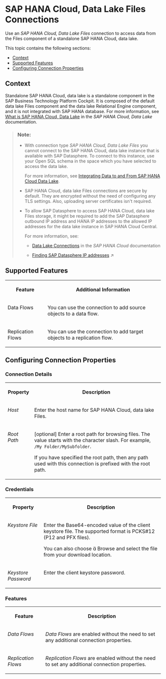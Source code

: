 <!-- loio356e41e880e54255891b702d2afefeb3 -->

<link rel="stylesheet" type="text/css" href="../css/sap-icons.css"/>

# SAP HANA Cloud, Data Lake Files Connections

Use an *SAP HANA Cloud, Data Lake Files* connection to access data from the Files component of a standalone SAP HANA Cloud, data lake.



This topic contains the following sections:

-   [Context](sap-hana-cloud-data-lake-files-connections-356e41e.md#loio356e41e880e54255891b702d2afefeb3__context)
-   [Supported Features](sap-hana-cloud-data-lake-files-connections-356e41e.md#loio356e41e880e54255891b702d2afefeb3__HDLDB_usage)
-   [Configuring Connection Properties](sap-hana-cloud-data-lake-files-connections-356e41e.md#loio356e41e880e54255891b702d2afefeb3__connection_properties)



<a name="loio356e41e880e54255891b702d2afefeb3__context"/>

## Context

Standalone SAP HANA Cloud, data lake is a standalone component in the SAP Business Technology Platform Cockpit. It is composed of the default data lake Files component and the data lake Relational Engine component, and it is not integrated with SAP HANA database. For more information, see [What is SAP HANA Cloud, Data Lake](https://help.sap.com/docs/SAP_HANA_DATA_LAKE/a896c6a184f21015b5bcf4c7a967df07/228c19ac890046ecbe8e38a540c0cb6b.html) in the *SAP HANA Cloud, Data Lake* documentation.

> ### Note:  
> -   With connection type *SAP HANA Cloud, Data Lake Files* you cannot connect to the SAP HANA Cloud, data lake instance that is available with SAP Datasphere. To connect to this instance, use your Open SQL schema in the space which you have selected to access the data lake.
> 
>     For more information, see [Integrating Data to and From SAP HANA Cloud Data Lake](../Integrating-Data-to-and-From-HANA-Cloud/integrating-data-to-and-from-sap-hana-cloud-data-lake-e84545b.md).
> 
> -   SAP HANA Cloud, data lake Files connections are secure by default. They are encrypted without the need of configuring any TLS settings. Also, uploading server certificates isn't required.
> 
> -   To allow SAP Datasphere to access SAP HANA Cloud, data lake Files storage, it might be required to add the SAP Datasphere outbound IP address and HANA IP addresses to the allowed IP addresses for the data lake instance in SAP HANA Cloud Central.
> 
>     For more information, see:
> 
>     -   [Data Lake Connections](https://help.sap.com/docs/HANA_CLOUD/9ae9104a46f74a6583ce5182e7fb20cb/7e8ca90a9b4940d2930c36e92fbf6ba7.html) in the *SAP HANA Cloud* documentation
> 
>     -   [Finding SAP Datasphere IP addresses](https://help.sap.com/viewer/935116dd7c324355803d4b85809cec97/DEV_CURRENT/en-US/0934f7ed9a534e638299f53ab60866ae.html "Find externally facing IP addresses that for particular remote applications must be added to allowlists before you can to use connections to these remote applications.") :arrow_upper_right:



<a name="loio356e41e880e54255891b702d2afefeb3__HDLDB_usage"/>

## Supported Features


<table>
<tr>
<th valign="top">

Feature

</th>
<th valign="top">

Additional Information

</th>
</tr>
<tr>
<td valign="top">

Data Flows

</td>
<td valign="top">

You can use the connection to add source objects to a data flow.

</td>
</tr>
<tr>
<td valign="top">

Replication Flows

</td>
<td valign="top">

You can use the connection to add target objects to a replication flow.

</td>
</tr>
</table>



<a name="loio356e41e880e54255891b702d2afefeb3__connection_properties"/>

## Configuring Connection Properties



### Connection Details


<table>
<tr>
<th valign="top">

Property

</th>
<th valign="top">

Description

</th>
</tr>
<tr>
<td valign="top">

*Host* 

</td>
<td valign="top">

Enter the host name for SAP HANA Cloud, data lake Files. 

</td>
</tr>
<tr>
<td valign="top">

*Root Path* 

</td>
<td valign="top">

\[optional\] Enter a root path for browsing files. The value starts with the character slash. For example, `/My Folder/MySubfolder`. 

If you have specified the root path, then any path used with this connection is prefixed with the root path.

</td>
</tr>
</table>



### Credentials


<table>
<tr>
<th valign="top">

Property

</th>
<th valign="top">

Description

</th>
</tr>
<tr>
<td valign="top">

*Keystore File* 

</td>
<td valign="top">

Enter the Base64-encoded value of the client keystore file. The supported format is PCKS\#12 \(P12 and PFX files\). 

You can also choose <span class="SAP-icons"></span> Browse and select the file from your download location.

</td>
</tr>
<tr>
<td valign="top">

*Keystore Password* 

</td>
<td valign="top">

Enter the client keystore password. 

</td>
</tr>
</table>



### Features


<table>
<tr>
<th valign="top">

Feature

</th>
<th valign="top">

Description

</th>
</tr>
<tr>
<td valign="top">

*Data Flows*

</td>
<td valign="top">

*Data Flows* are enabled without the need to set any additional connection properties. 

</td>
</tr>
<tr>
<td valign="top">

*Replication Flows*

</td>
<td valign="top">

*Replication Flows* are enabled without the need to set any additional connection properties. 

</td>
</tr>
</table>

